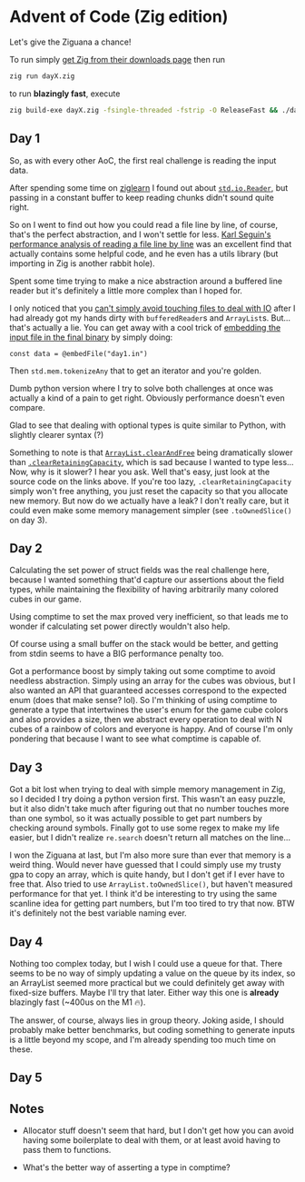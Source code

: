# Advent of Code (Zig edition)

Let's give the Ziguana a chance!

To run simply [get Zig from their downloads page](https://ziglang.org/download/) then run

```sh
zig run dayX.zig
```

to run __blazingly fast__, execute

```sh
zig build-exe dayX.zig -fsingle-threaded -fstrip -O ReleaseFast && ./dayX
```

## Day 1

So, as with every other AoC, the first real challenge is reading the input data.

After spending some time on [ziglearn](https://ziglearn.org) I found out about [`std.io.Reader`](https://ziglearn.org/chapter-2/#readers-and-writers), but passing in a constant buffer to keep reading chunks didn't sound quite right.

So on I went to find out how you could read a file line by line, of course, that's the perfect
abstraction, and I won't settle for less.
[Karl Seguin's performance analysis of reading a file line by line](https://www.openmymind.net/Performance-of-reading-a-file-line-by-line-in-Zig/) was
an excellent find that actually contains some helpful code, and he even has a utils library
(but importing in Zig is another rabbit hole).

Spent some time trying to make a nice abstraction around a buffered line reader but it's definitely
a little more complex than I hoped for.

I only noticed that you [can't simply avoid touching files to deal with IO](./hello_world.zig) after I had already got
my hands dirty with `bufferedReader`s and `ArrayList`s.
But... that's actually a lie.
You can get away with a cool trick of [embedding the input file in the final binary](https://xyquadrat.ch/2021/12/01/reading-files-in-zig/) by simply doing:

```zig
const data = @embedFile("day1.in")
```

Then `std.mem.tokenizeAny` that to get an iterator and you're golden.

Dumb python version where I try to solve both challenges at once was actually a kind of a pain to
get right.
Obviously performance doesn't even compare.

Glad to see that dealing with optional types is quite similar to Python, with slightly clearer
syntax (?)

Something to note is that [`ArrayList.clearAndFree`](https://ziglang.org/documentation/master/std/#A;std:ArrayList.clearAndFree) being
dramatically slower than [`.clearRetainingCapacity`](https://ziglang.org/documentation/master/std/#A;std:ArrayList.clearRetainingCapacity), which is sad because I wanted to type less...
Now, why is it slower? I hear you ask. Well that's easy, just look at the source code on the
links above.
If you're too lazy, `.clearRetainingCapacity` simply won't free anything, you just reset the
capacity so that you allocate new memory.
But now do we actually have a leak? I don't really care, but it could even make some memory
management simpler (see `.toOwnedSlice()` on day 3).

## Day 2

Calculating the set power of struct fields was the real challenge here, because I wanted something
that'd capture our assertions about the field types, while maintaining the flexibility of having
arbitrarily many colored cubes in our game.

Using comptime to set the max proved very inefficient, so that leads me to wonder if calculating
set power directly wouldn't also help.

Of course using a small buffer on the stack would be better, and getting from stdin seems to have a
BIG performance penalty too.

Got a performance boost by simply taking out some comptime to avoid needless abstraction.
Simply using an array for the cubes was obvious, but I also wanted an API that guaranteed accesses
correspond to the expected enum (does that make sense? lol).
So I'm thinking of using comptime to generate a type that intertwines the user's enum for the game
cube colors and also provides a size, then we abstract every operation to deal with N cubes of a
rainbow of colors and everyone is happy.
And of course I'm only pondering that because I want to see what comptime is capable of.

## Day 3

Got a bit lost when trying to deal with simple memory management in Zig, so I decided I try doing a
python version first.
This wasn't an easy puzzle, but it also didn't take much after figuring out that no number touches
more than one symbol, so it was actually possible to get part numbers by checking around symbols.
Finally got to use some regex to make my life easier, but I didn't realize `re.search` doesn't
return all matches on the line...

I won the Ziguana at last, but I'm also more sure than ever that memory is a weird thing.
Would never have guessed that I could simply use my trusty gpa to copy an array, which is quite
handy, but I don't get if I ever have to free that.
Also tried to use `ArrayList.toOwnedSlice()`, but haven't measured performance for that yet.
I think it'd be interesting to try using the same scanline idea for getting part numbers, but I'm
too tired to try that now.
BTW it's definitely not the best variable naming ever.

## Day 4

Nothing too complex today, but I wish I could use a queue for that.
There seems to be no way of simply updating a value on the queue by its index, so an ArrayList
seemed more practical but we could definitely get away with fixed-size buffers.
Maybe I'll try that later.
Either way this one is __already__ blazingly fast (~400us on the M1 🔥).

The answer, of course, always lies in group theory.
Joking aside, I should probably make better benchmarks, but coding something to generate inputs is
a little beyond my scope, and I'm already spending too much time on these.

## Day 5

## Notes

- Allocator stuff doesn't seem that hard, but I don't get how you can avoid having some boilerplate
  to deal with them, or at least avoid having to pass them to functions.

- What's the better way of asserting a type in comptime?
